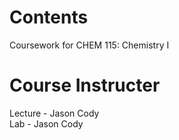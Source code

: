 # Contents
Coursework for CHEM 115: Chemistry I

# Course Instructer
Lecture - Jason Cody <br>
Lab - Jason Cody
